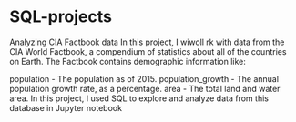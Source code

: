 # SQL-projects
Analyzing CIA Factbook data 
In this project, I wiwoll rk with data from the CIA World Factbook, a compendium of statistics about all of the countries on Earth. 
The Factbook contains demographic information like:

population - The population as of 2015.
population_growth - The annual population growth rate, as a percentage.
area - The total land and water area.
In this project, I used SQL to explore and analyze data from this database in Jupyter notebook
